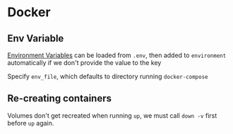 # Docker

## Env Variable

[Environment Variables](https://docs.docker.com/compose/environment-variables/) can be loaded from `.env`, then added to `environment` automatically if we don't provide the value to the key

Specify `env_file`, which defaults to directory running `docker-compose`

## Re-creating containers

Volumes don't get recreated when running `up`, we must call `down -v` first before `up` again.